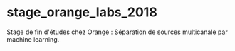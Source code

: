 # stage_orange_labs_2018
Stage de fin d'études chez Orange : Séparation de sources multicanale par machine learning.
